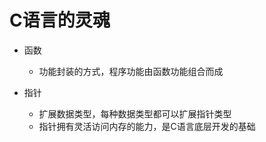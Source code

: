 <!--
 * @Author: your name
 * @Date: 2021-09-17 16:18:12
 * @LastEditTime: 2021-09-17 16:23:10
 * @LastEditors: Please set LastEditors
 * @Description: In User Settings Edit# 
 * @FilePath: /WorkSpace/C/C基础/总结.md
-->

# C语言的灵魂

- 函数
  - 功能封装的方式，程序功能由函数功能组合而成

- 指针
  - 扩展数据类型，每种数据类型都可以扩展指针类型
  - 指针拥有灵活访问内存的能力，是C语言底层开发的基础
